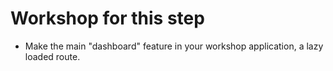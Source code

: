 # Workshop for this step

* Make the main "dashboard" feature in your workshop application, a
  lazy loaded route.
